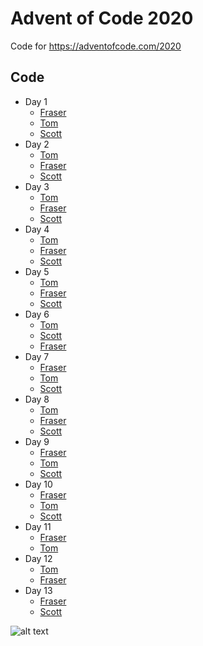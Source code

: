 # Advent of Code 2020

Code for https://adventofcode.com/2020

## Code

- Day 1
  - [Fraser](fraser/day-1)
  - [Tom](tom/day-1)
  - [Scott](scott/day-1)
- Day 2
  - [Tom](tom/day-2)
  - [Fraser](fraser/day-2)
  - [Scott](scott/day-2)
- Day 3
  - [Tom](tom/day-3)
  - [Fraser](fraser/day-3)
  - [Scott](scott/day-3)
- Day 4
  - [Tom](tom/day-4)
  - [Fraser](fraser/day-4)
  - [Scott](scott/day-4)
- Day 5
  - [Tom](tom/day-5)
  - [Fraser](fraser/day-5)
  - [Scott](scott/day-5)
- Day 6
  - [Tom](tom/day-6)
  - [Scott](scot/day-6)
  - [Fraser](fraser/day-6)
- Day 7
  - [Fraser](fraser/day-7)
  - [Tom](tom/day-7)
  - [Scott](scott/day-7)
- Day 8
  - [Tom](tom/day-8)
  - [Fraser](fraser/day-8)
  - [Scott](scott/day-8)
- Day 9
  - [Fraser](fraser/day-9)
  - [Tom](tom/day-9)
  - [Scott](scott/day-9)
- Day 10
  - [Fraser](fraser/day-10)
  - [Tom](tom/day-10)
  - [Scott](scott/day-10)
- Day 11
  - [Fraser](fraser/day-11)
  - [Tom](tom/day-11)
- Day 12
  - [Tom](tom/day-12)
  - [Fraser](fraser/day-12)
- Day 13
  - [Fraser](fraser/day-13)
  - [Scott](scott/day-13)

![alt text](https://cultofthepartyparrot.com/parrots/hd/christmasparrot.gif)
